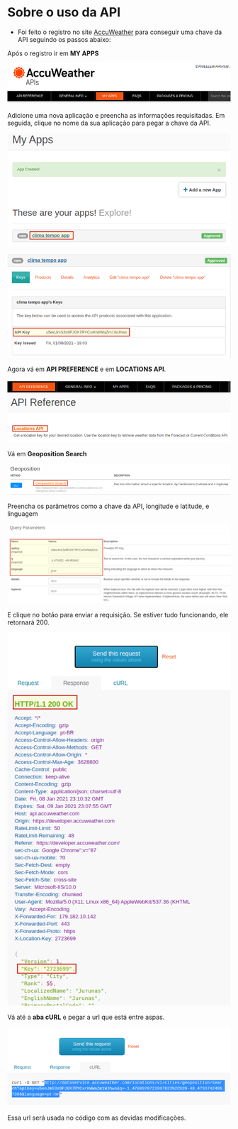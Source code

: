 # Sobre o uso da API

- Foi feito o registro no site [AccuWeather](https://developer.accuweather.com/) para conseguir uma chave da API seguindo os passos abaixo:

Após o registro ir em **MY APPS**

![my apps](img/ex0036-0.png)

Adicione uma nova aplicação e preencha as informações requisitadas. Em seguida, clique no nome da sua aplicação para pegar a chave da API.

![detalhes da app](img/ex0036-1.png)

![chave da api](img/ex0036-2.png)

Agora vá em **API PREFERENCE** e em **LOCATIONS API**.

![preferências da api](img/ex0036-3.png)

Vá em **Geoposition Search**

![api de localização](img/ex0036-4.png)

Preencha os parâmetros como a chave da API, longitude e latitude, e linguagem

![parâmetros da api](img/ex0036-5.png)

E clique no botão para enviar a requisição. Se estiver tudo funcionando, ele retornará 200.

![resposta da requisição](img/ex0036-6.png)

Vá até a **aba cURL** e pegar a url que está entre aspas.

![url](img/ex0036-7.png)

Essa url será usada no código com as devidas modificações.
